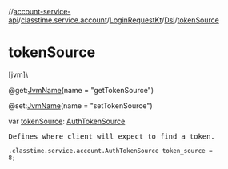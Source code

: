//[account-service-api](../../../../index.md)/[classtime.service.account](../../index.md)/[LoginRequestKt](../index.md)/[Dsl](index.md)/[tokenSource](token-source.md)

# tokenSource

[jvm]\

@get:[JvmName](https://kotlinlang.org/api/latest/jvm/stdlib/kotlin.jvm/-jvm-name/index.html)(name = &quot;getTokenSource&quot;)

@set:[JvmName](https://kotlinlang.org/api/latest/jvm/stdlib/kotlin.jvm/-jvm-name/index.html)(name = &quot;setTokenSource&quot;)

var [tokenSource](token-source.md): [AuthTokenSource](../../-auth-token-source/index.md)

<pre>
Defines where client will expect to find a token.
</pre>

<code>.classtime.service.account.AuthTokenSource token_source = 8;</code>
